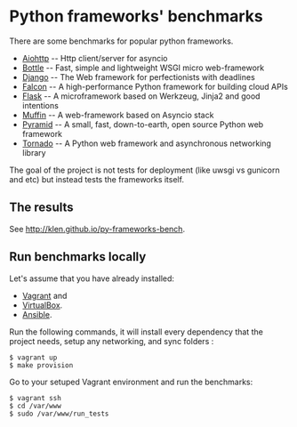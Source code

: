 Python frameworks' benchmarks
=============================

There are some benchmarks for popular python frameworks.

* [Aiohttp](https://github.com/KeepSafe/aiohttp)   -- Http client/server for asyncio
* [Bottle](https://github.com/bottlepy/bottle)     -- Fast, simple and lightweight WSGI micro web-framework
* [Django](https://github.com/django/django)       -- The Web framework for perfectionists with deadlines
* [Falcon](https://github.com/falconry/falcon)     -- A high-performance Python framework for building cloud APIs
* [Flask](https://github.com/mitsuhiko/flask)      -- A microframework based on Werkzeug, Jinja2 and good intentions
* [Muffin](https://github.com/klen/muffin)         -- A web-framework based on Asyncio stack
* [Pyramid](https://github.com/Pylons/pyramid)     -- A small, fast, down-to-earth, open source Python web framework
* [Tornado](https://github.com/tornadoweb/tornado) -- A Python web framework and asynchronous networking library

The goal of the project is not tests for deployment (like uwsgi vs gunicorn and
etc) but instead tests the frameworks itself.


## The results

See http://klen.github.io/py-frameworks-bench.


## Run benchmarks locally

Let's assume that you have already installed:

* [Vagrant](http://www.vagrantup.com) and
* [VirtualBox](https://www.virtualbox.org).
* [Ansible](http://www.ansible.com/home).

Run the following commands, it will install every dependency that the project
needs, setup any networking, and sync folders :

    $ vagrant up
    $ make provision

Go to your setuped Vagrant environment and run the benchmarks:

    $ vagrant ssh
    $ cd /var/www
    $ sudo /var/www/run_tests

